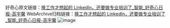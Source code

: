 好奇心原文链接：[换工作才想起的 LinkedIn，还要做专业培训了_智能_好奇心日报-高宇馨](https://www.qdaily.com/articles/8358.html)
WebArchive归档链接：[换工作才想起的 LinkedIn，还要做专业培训了_智能_好奇心日报-高宇馨](http://web.archive.org/web/20190623152642/https://www.qdaily.com/articles/8358.html)
![image](http://ww3.sinaimg.cn/large/007d5XDpgy1g3vcxhq5d7j30u02kp7wh)